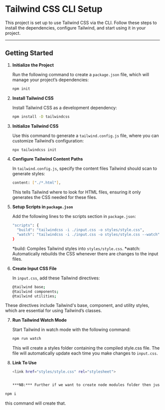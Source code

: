# Tailwind CSS CLI Setup

This project is set up to use Tailwind CSS via the CLI. Follow these steps to install the dependencies, configure Tailwind, and start using it in your project.

---

## Getting Started

1. **Initialize the Project**

   Run the following command to create a `package.json` file, which will manage your project’s dependencies:

   ```bash
   npm init

   ```

2. **Install Tailwind CSS**

   Install Tailwind CSS as a development dependency:

   ```bash
   npm install -D tailwindcss

   ```

3. **Initialize Tailwind CSS**

   Use this command to generate a `tailwind.config.js` file, where you can customize Tailwind’s configuration:

   ```bash
   npx tailwindcss init

   ```

4. **Configure Tailwind Content Paths**

   In `tailwind.config.js`, specify the content files Tailwind should scan to generate styles:

   ```bash
   content: ["./*.html"],
   ```

   This tells Tailwind where to look for HTML files, ensuring it only generates the CSS needed for these files.

5. **Setup Scripts in `package.json`**

   Add the following lines to the scripts section in `package.json`:

   ```bash
   "scripts": {
     "build": "tailwindcss -i ./input.css -o styles/style.css",
     "watch": "tailwindcss -i ./input.css -o styles/style.css --watch"
   }
   ```

   *build: Compiles Tailwind styles into `styles/style.css`.
   *watch: Automatically rebuilds the CSS whenever there are changes to the input files.

6. **Create Input CSS File**

   In `input.css`, add these Tailwind directives:

   ```bash
   @tailwind base;
   @tailwind components;
   @tailwind utilities;
   ```

These directives include Tailwind's base, component, and utility styles, which are essential for using Tailwind’s classes.

7. **Run Tailwind Watch Mode**

   Start Tailwind in watch mode with the following command:

   ```bash
   npm run watch
   ```

   This will create a styles folder containing the compiled style.css file. The file will automatically update each time you make changes to `input.css`.

8. **Link To Use**

   ```bash
   <link href="styles/style.css" rel="stylesheet">


   ***NB:*** Further if we want to create node modules folder then just run
   ```

```bash
npm i
```

this command will create that.
